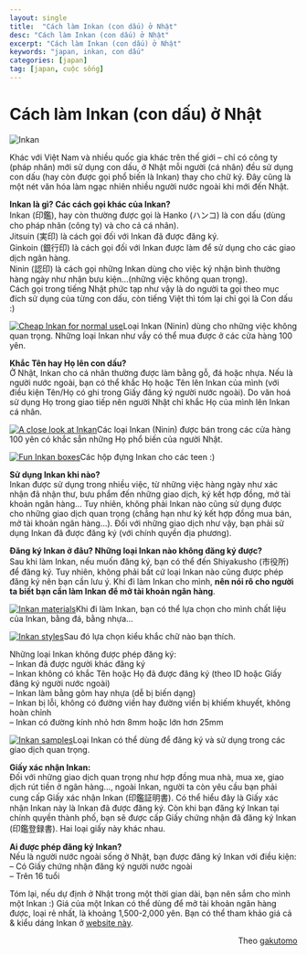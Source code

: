 ```yaml
---
layout: single
title:  "Cách làm Inkan (con dấu) ở Nhật"
desc: "Cách làm Inkan (con dấu) ở Nhật"
excerpt: "Cách làm Inkan (con dấu) ở Nhật"
keywords: "japan, inkan, con dấu"
categories: [japan]
tag: [japan, cuộc sống]
---
```


# Cách làm Inkan (con dấu) ở Nhật

![Inkan](http://gakutomo.com/wp-content/gallery/inkan/dynamic/rimg0001.jpg-nggid0261-ngg0dyn-810x9999-00f0w010c010r110f110r010t010.jpg "inkan")


Khác với Việt Nam và nhiều quốc gia khác trên thế giới – chỉ có công ty (pháp nhân) mới sử dụng con dấu, ở Nhật mỗi người (cá nhân) đều sử dụng con dấu (hay còn được gọi phổ biến là Inkan) thay cho chữ ký. Đây cũng là một nét văn hóa làm ngạc nhiên nhiều người nước ngoài khi mới đến Nhật.

**Inkan là gì? Các cách gọi khác của Inkan?**  
Inkan (印鑑), hay còn thường được gọi là Hanko (ハンコ) là con dấu (dùng cho pháp nhân (công ty) và cho cả cá nhân).  
Jitsuin (実印) là cách gọi đối với Inkan đã được đăng ký.  
Ginkoin (銀行印) là cách gọi đối với Inkan được làm để sử dụng cho các giao dịch ngân hàng.  
Ninin (認印) là cách gọi những Inkan dùng cho việc ký nhận bình thường hàng ngày như nhận bưu kiện…(những việc không quan trọng).  
Cách gọi trong tiếng Nhật phức tạp như vậy là do người ta gọi theo mục đích sử dụng của từng con dấu, còn tiếng Việt thì tóm lại chỉ gọi là Con dấu :)

[![Cheap Inkan for normal use](http://gakutomo.com/wp-content/gallery/inkan/rimg0003.jpg)](http://gakutomo.com/wp-content/gallery/inkan/rimg0003.jpg "Cheap Inkan for normal use")Loại Inkan (Ninin) dùng cho những việc không quan trọng. Những loại Inkan như vầy có thể mua được ở các cửa hàng 100 yên.

**Khắc Tên hay Họ lên con dấu?**  
Ở Nhật, Inkan cho cá nhân thường được làm bằng gỗ, đá hoặc nhựa. Nếu là người nước ngoài, bạn có thể khắc Họ hoặc Tên lên Inkan của mình (với điều kiện Tên/Họ có ghi trong Giấy đăng ký người nước ngoài). Do văn hoá sử dụng Họ trong giao tiếp nên người Nhật chỉ khắc Họ của mình lên Inkan cá nhân.

[![A close look at Inkan](http://gakutomo.com/wp-content/gallery/inkan/rimg0004.jpg)](http://gakutomo.com/wp-content/gallery/inkan/rimg0004.jpg "A close look at Inkan")Các loại Inkan (Ninin) được bán trong các cửa hàng 100 yên có khắc sẵn những Họ phổ biến của người Nhật.

[![Fun Inkan boxes](http://gakutomo.com/wp-content/gallery/inkan/rimg0002.jpg)](http://gakutomo.com/wp-content/gallery/inkan/rimg0002.jpg "Fun Inkan boxes")Các hộp đựng Inkan cho các teen :)

**Sử dụng Inkan khi nào?**  
Inkan được sử dụng trong nhiều việc, từ những việc hàng ngày như xác nhận đã nhận thư, bưu phẩm đến những giao dịch, ký kết hợp đồng, mở tài khoản ngân hàng… Tuy nhiên, không phải Inkan nào cũng sử dụng được cho những giao dịch quan trọng (chẳng hạn như ký kết hợp đồng mua bán, mở tài khoản ngân hàng…). Đối với những giao dịch như vậy, bạn phải sử dụng Inkan đã được đăng ký (với chính quyền địa phương).

**Đăng ký Inkan ở đâu? Những loại Inkan nào không đăng ký được?**  
Sau khi làm Inkan, nếu muốn đăng ký, bạn có thể đến Shiyakusho (市役所) để đăng ký. Tuy nhiên, không phải bất cứ loại Inkan nào cũng được phép đăng ký nên bạn cần lưu ý. Khi đi làm Inkan cho mình, **nên nói rõ cho người ta biết bạn cần làm Inkan để mở tài khoản ngân hàng**.

[![Inkan materials](http://gakutomo.com/wp-content/gallery/inkan/rimg0005.jpg)](http://gakutomo.com/wp-content/gallery/inkan/rimg0005.jpg "Inkan materials")Khi đi làm Inkan, bạn có thể lựa chọn cho mình chất liệu của Inkan, bằng đá, bằng nhựa…

[![Inkan styles](http://gakutomo.com/wp-content/gallery/inkan/rimg0006.jpg)](http://gakutomo.com/wp-content/gallery/inkan/rimg0006.jpg "Inkan styles")Sau đó lựa chọn kiểu khắc chữ nào bạn thích.

Những loại Inkan không được phép đăng ký:  
– Inkan đã được người khác đăng ký  
– Inkan không có khắc Tên hoặc Họ đã được đăng ký (theo ID hoặc Giấy đăng ký người nước ngoài)  
– Inkan làm bằng gôm hay nhựa (dễ bị biến dạng)  
– Inkan bị lỗi, không có đường viền hay đường viền bị khiếm khuyết, không hoàn chỉnh  
– Inkan có đường kính nhỏ hơn 8mm hoặc lớn hơn 25mm

[![Inkan samples](http://gakutomo.com/wp-content/gallery/inkan/rimg0001.jpg)](http://gakutomo.com/wp-content/gallery/inkan/rimg0001.jpg "Inkan samples")Loại Inkan có thể dùng để đăng ký và sử dụng trong các giao dịch quan trọng.

**Giấy xác nhận Inkan:**  
Đối với những giao dịch quan trọng như hợp đồng mua nhà, mua xe, giao dịch rút tiền ở ngân hàng…, ngoài Inkan, người ta còn yêu cầu bạn phải cung cấp Giấy xác nhận Inkan (印鑑証明書). Có thể hiểu đây là Giấy xác nhận Inkan này là Inkan đã được đăng ký. Còn khi bạn đăng ký Inkan tại chính quyền thành phố, bạn sẽ được cấp Giấy chứng nhận đã đăng ký Inkan (印鑑登録書). Hai loại giấy này khác nhau.

**Ai được phép đăng ký Inkan?**  
Nếu là người nước ngoài sống ở Nhật, bạn được đăng ký Inkan với điều kiện:  
– Có Giấy chứng nhận đăng ký người nước ngoài  
– Trên 16 tuổi

Tóm lại, nếu dự định ở Nhật trong một thời gian dài, bạn nên sắm cho mình một Inkan :) Giá của một Inkan có thể dùng để mở tài khoản ngân hàng được, loại rẻ nhất, là khoảng 1,500-2,000 yên. Bạn có thể tham khảo giá cả & kiểu dáng Inkan ở [website này](http://hankoman.jp/).


<div style="text-align: right">Theo <a href="http://gakutomo.com/cuoc-song-o-nhat/thu-tuc-luat/cach-lam-inkan-o-nhat/">gakutomo</a></div>